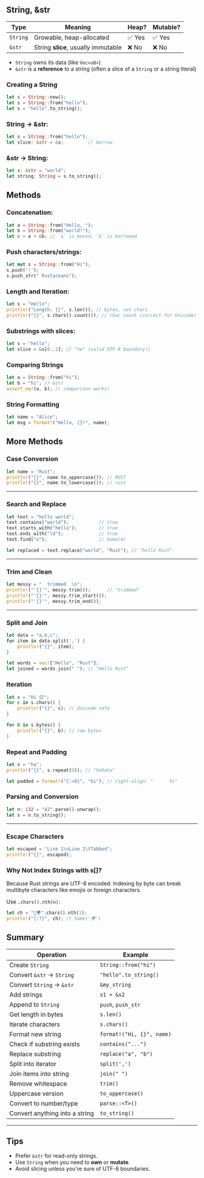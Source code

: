
## String, &str


| Type     | Meaning                             | Heap? | Mutable? |
| -------- | ----------------------------------- | ----- | -------- |
| `String` | Growable, heap-allocated            | ✅ Yes | ✅ Yes    |
| `&str`   | String **slice**, usually immutable | ❌ No  | ❌ No     |

* `String` owns its data (like `Vec<u8>`)
* `&str` is a **reference** to a string (often a slice of a `String` or a string literal)


### Creating a String

```rust
let s = String::new();
let s = String::from("hello");
let s = "hello".to_string();
```



### String -> &str:

```rust
let s = String::from("hello");
let slice: &str = &s;         // borrow
```

### &str -> String:

```rust
let s: &str = "world";
let string: String = s.to_string();
```



## Methods

### Concatenation:

```rust
let a = String::from("Hello, ");
let b = String::from("world!");
let c = a + &b; // `a` is moved, `b` is borrowed
```

### Push characters/strings:

```rust
let mut s = String::from("Hi");
s.push('!');
s.push_str(" Rustaceans");
```

### Length and Iteration:

```rust
let s = "Hello";
println!("Length: {}", s.len()); // bytes, not chars
println!("{}", s.chars().count()); // char count (correct for Unicode)

```

### Substrings with slices:

```rust
let s = "hello";
let slice = &s[0..2]; // "he" (valid UTF-8 boundary!)
```


### Comparing Strings

```rust
let a = String::from("hi");
let b = "hi"; // &str
assert_eq!(a, b); // comparison works!
```



### String Formatting

```rust
let name = "Alice";
let msg = format!("Hello, {}!", name);
```


## More Methods

###  Case Conversion

```rust
let name = "Rust";
println!("{}", name.to_uppercase()); // RUST
println!("{}", name.to_lowercase()); // rust
```

---

### Search and Replace

```rust
let text = "hello world";
text.contains("world");           // true
text.starts_with("hello");        // true
text.ends_with("ld");             // true
text.find("o");                   // Some(4)

let replaced = text.replace("world", "Rust"); // "hello Rust"
```

---

### Trim and Clean

```rust
let messy = "  trimmed  \n";
println!("'{}'", messy.trim());      // "trimmed"
println!("'{}'", messy.trim_start());
println!("'{}'", messy.trim_end());
```

---

### Split and Join

```rust
let data = "a,b,c";
for item in data.split(',') {
    println!("{}", item);
}

let words = vec!["Hello", "Rust"];
let joined = words.join(" "); // "Hello Rust"
```



###  Iteration

```rust
let s = "Hi 😊";
for c in s.chars() {
    println!("{}", c); // Unicode-safe
}

for b in s.bytes() {
    println!("{}", b); // raw bytes
}
```



### Repeat and Padding

```rust
let s = "ha";
println!("{}", s.repeat(3)); // "hahaha"

let padded = format!("{:>8}", "hi"); // right-align: "      hi"
```


###  Parsing and Conversion

```rust
let n: i32 = "42".parse().unwrap();
let s = n.to_string();
```
---

### Escape Characters

```rust
let escaped = "Line 1\nLine 2\tTabbed";
println!("{}", escaped);
```


### Why Not Index Strings with s[]?

Because Rust strings are UTF-8 encoded. Indexing by byte can break multibyte characters like emojis or foreign characters.

Use `.chars().nth(n)`:

```rust
let ch = "👋🌍".chars().nth(1);
println!("{:?}", ch); // Some('🌍')
```



## Summary

| Operation                 | Example                   |
| ------------------------- | ------------------------- |
| Create `String`           | `String::from("hi")`      |
| Convert `&str` → `String` | `"hello".to_string()`     |
| Convert `String` → `&str` | `&my_string`              |
| Add strings               | `s1 + &s2`                |
| Append to `String`        | `push`, `push_str`        |
| Get length in bytes       | `s.len()`                 |
| Iterate characters        | `s.chars()`               |
| Format new string         | `format!("Hi, {}", name)` |
| Check if substring exists     | `contains("...")`   |
| Replace substring             | `replace("a", "b")` |
| Split into iterator           | `split(',')`        |
| Join items into string        | `join(" ")`         |
| Remove whitespace             | `trim()`            |
| Uppercase version             | `to_uppercase()`    |
| Convert to number/type        | `parse::<T>()`      |
| Convert anything into a string| `to_string()`       |


---

## Tips

* Prefer `&str` for read-only strings.
* Use `String` when you need to **own** or **mutate**.
* Avoid slicing unless you're sure of UTF-8 boundaries.